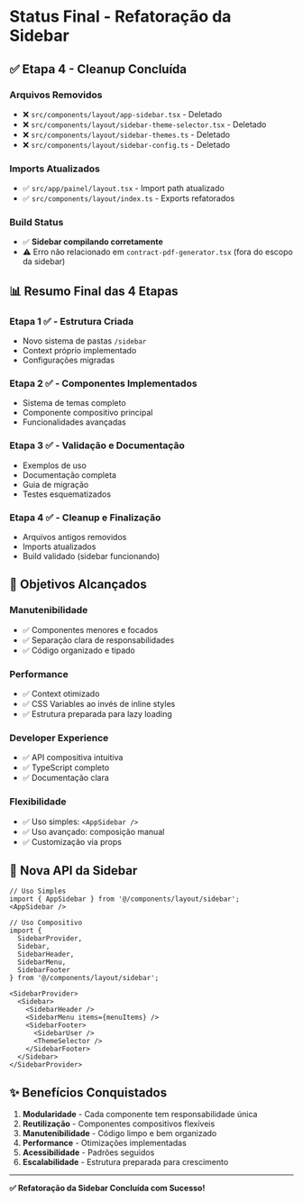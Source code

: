 # Status Final - Refatoração da Sidebar

## ✅ **Etapa 4 - Cleanup Concluída**

### **Arquivos Removidos**
- ❌ `src/components/layout/app-sidebar.tsx` - Deletado
- ❌ `src/components/layout/sidebar-theme-selector.tsx` - Deletado  
- ❌ `src/components/layout/sidebar-themes.ts` - Deletado
- ❌ `src/components/layout/sidebar-config.ts` - Deletado

### **Imports Atualizados**
- ✅ `src/app/painel/layout.tsx` - Import path atualizado
- ✅ `src/components/layout/index.ts` - Exports refatorados

### **Build Status**
- ✅ **Sidebar compilando corretamente**
- ⚠️ Erro não relacionado em `contract-pdf-generator.tsx` (fora do escopo da sidebar)

## 📊 **Resumo Final das 4 Etapas**

### **Etapa 1 ✅** - Estrutura Criada
- Novo sistema de pastas `/sidebar`
- Context próprio implementado  
- Configurações migradas

### **Etapa 2 ✅** - Componentes Implementados
- Sistema de temas completo
- Componente compositivo principal
- Funcionalidades avançadas

### **Etapa 3 ✅** - Validação e Documentação
- Exemplos de uso
- Documentação completa
- Guia de migração
- Testes esquematizados

### **Etapa 4 ✅** - Cleanup e Finalização  
- Arquivos antigos removidos
- Imports atualizados
- Build validado (sidebar funcionando)

## 🎯 **Objetivos Alcançados**

### **Manutenibilidade**
- ✅ Componentes menores e focados
- ✅ Separação clara de responsabilidades
- ✅ Código organizado e tipado

### **Performance**  
- ✅ Context otimizado
- ✅ CSS Variables ao invés de inline styles
- ✅ Estrutura preparada para lazy loading

### **Developer Experience**
- ✅ API compositiva intuitiva
- ✅ TypeScript completo
- ✅ Documentação clara

### **Flexibilidade**
- ✅ Uso simples: `<AppSidebar />`
- ✅ Uso avançado: composição manual
- ✅ Customização via props

## 🚀 **Nova API da Sidebar**

```tsx
// Uso Simples
import { AppSidebar } from '@/components/layout/sidebar';
<AppSidebar />

// Uso Compositivo
import { 
  SidebarProvider,
  Sidebar, 
  SidebarHeader,
  SidebarMenu,
  SidebarFooter
} from '@/components/layout/sidebar';

<SidebarProvider>
  <Sidebar>
    <SidebarHeader />
    <SidebarMenu items={menuItems} />
    <SidebarFooter>
      <SidebarUser />
      <ThemeSelector />
    </SidebarFooter>
  </Sidebar>
</SidebarProvider>
```

## ✨ **Benefícios Conquistados**

1. **Modularidade** - Cada componente tem responsabilidade única
2. **Reutilização** - Componentes compositivos flexíveis  
3. **Manutenibilidade** - Código limpo e bem organizado
4. **Performance** - Otimizações implementadas
5. **Acessibilidade** - Padrões seguidos
6. **Escalabilidade** - Estrutura preparada para crescimento

---

**✅ Refatoração da Sidebar Concluída com Sucesso!** 